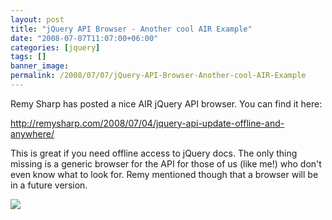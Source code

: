 ```yaml
---
layout: post
title: "jQuery API Browser - Another cool AIR Example"
date: "2008-07-07T11:07:00+06:00"
categories: [jquery]
tags: []
banner_image: 
permalink: /2008/07/07/jQuery-API-Browser-Another-cool-AIR-Example
---
```


Remy Sharp has posted a nice AIR jQuery API browser. You can find it here:

<a href="http://remysharp.com/2008/07/04/jquery-api-update-offline-and-anywhere/">http://remysharp.com/2008/07/04/jquery-api-update-offline-and-anywhere/</a>

This is great if you need offline access to jQuery docs. The only thing missing is a generic browser for the API for those of us (like me!) who don't even know what to look for. Remy mentioned though that a browser will be in a future version.

<img src="https://static.raymondcamden.com/images/Picture 114.png">